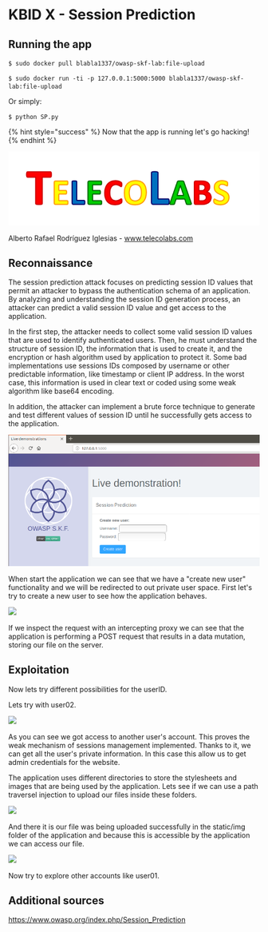 # KBID X - Session Prediction

## Running the app

```
$ sudo docker pull blabla1337/owasp-skf-lab:file-upload
```

```text
$ sudo docker run -ti -p 127.0.0.1:5000:5000 blabla1337/owasp-skf-lab:file-upload
```
Or simply:
```text
$ python SP.py
```

{% hint style="success" %}
 Now that the app is running let's go hacking!
{% endhint %}

![Docker Image and write-up thanks to TelecoLabs!](telecolabs.png)

Alberto Rafael Rodríguez Iglesias - www.telecolabs.com

## Reconnaissance

The session prediction attack focuses on predicting session ID values that permit an attacker to bypass the authentication schema of an application. By analyzing and understanding the session ID generation process, an attacker can predict a valid session ID value and get access to the application.

In the first step, the attacker needs to collect some valid session ID values that are used to identify authenticated users. Then, he must understand the structure of session ID, the information that is used to create it, and the encryption or hash algorithm used by application to protect it. Some bad implementations use sessions IDs composed by username or other predictable information, like timestamp or client IP address. In the worst case, this information is used in clear text or coded using some weak algorithm like base64 encoding.

In addition, the attacker can implement a brute force technique to generate and test different values of session ID until he successfully gets access to the application.


![](inicio.png)

When start the application we can see that we have a "create new user" functionality and we will be redirected to out private user space. First let's try to create a new user to see how the application behaves.

![](.gitbook/assets/screen-shot-2019-03-05-at-16.18.19.png)

If we inspect the request with an intercepting proxy we can see that the application is performing a POST request that results in a data mutation, storing our file on the server.





## Exploitation

Now lets try different possibilities for the userID.

Lets try with user02.

![](.gitbook/assets/screen-shot-2019-03-05-at-16.19.03.png)

As you can see we got access to another user's account. This proves the weak mechanism of sessions management implemented.
Thanks to it, we can get all the user's private information. In this case this allow us to get admin credentials for the website.


The application uses different directories to store the stylesheets and images that are being used by the application. Lets see if we can use a path traversel injection to upload our files inside these folders.

![](.gitbook/assets/screen-shot-2019-03-05-at-16.23.42.png)


And there it is our file was being uploaded successfully in the static/img folder of the application and because this is accessible by the application we can access our file.

![](.gitbook/assets/screen-shot-2019-03-05-at-16.24.51.png)

Now try to explore other accounts like user01.


## Additional sources

https://www.owasp.org/index.php/Session_Prediction
